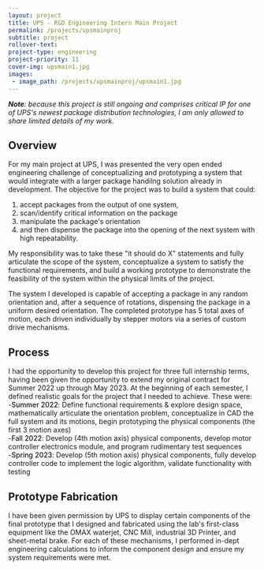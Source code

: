 ```yaml
---
layout: project
title: UPS - R&D Engineering Intern Main Project
permalink: /projects/upsmainproj
subtitle: project
rollover-text:
project-type: engineering
project-priority: 11
cover-img: upsmain1.jpg
images:
 - image_path: /projects/upsmainproj/upsmain1.jpg
---
```

<span style="font-style:oblique"><b>Note</b>: because this project is still ongoing and comprises critical IP for one of UPS's newest package distribution technologies, I am only allowed to share limited details of my work.</span>

## Overview
For my main project at UPS, I was presented the very open ended engineering challenge of conceptualizing and prototyping a system that would integrate with a larger package handilng solution already in development. The objective for the project was to build a system that could:
1.  accept packages from the output of one system,
2.  scan/identify critical information on the package
3.  manipulate the package's orientation
4.  and then dispense the package into the opening of the next system with high repeatability.

My responsibility was to take these "it should do X" statements and fully articulate the scope of the system, conceptualize a system to satisfy the functional requirements, and build a working prototype to demonstrate the feasibility of the system within the physical limits of the project.

The system I developed is capable of accepting a package in any random orientation and, after a sequence of rotations, dispensing the package in a uniform desired orientation. The completed prototype has 5 total axes of motion, each driven individually by stepper motors via a series of custom drive mechanisms.

## Process 

I had the opportunity to develop this project for three full internship terms, having been given the opportunity to extend my original contract for Summer 2022 up through May 2023. At the beginning of each semester, I defined realistic goals for the project that I needed to achieve. These were:<br>
    -<span style="font-weight:550">Summer 2022</span>: Define functional requirements & explore design space, mathematically articulate the orientation problem, conceptualize in CAD the full system and its motions, begin prototyping the physical components (the first 3 motion axes)<br>
    -<span style="font-weight:550">Fall 2022</span>: Develop (4th motion axis) physical components, develop motor controller electronics module, and program rudimentary test sequences<br>
    -<span style="font-weight:550">Spring 2023</span>: Develop (5th motion axis) physical components, fully develop controller code to implement the logic algorithm, validate functionality with testing<br>

## Prototype Fabrication 

I have been given permission by UPS to display certain components of the final prototype that I designed and fabricated using the lab's first-class equipment like the OMAX waterjet, CNC Mill, industrial 3D Printer, and sheet-metal brake. For each of these mechanisms, I performed in-dept engineering calculations to inform the component design and ensure my system requirements were met.






